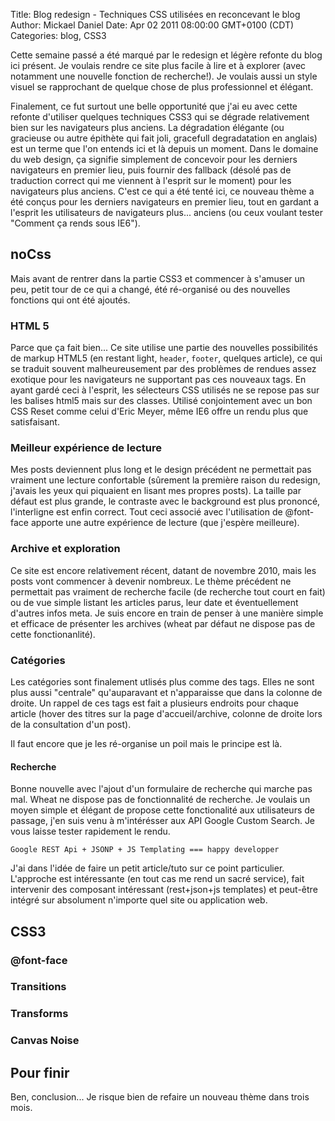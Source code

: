 Title: Blog redesign - Techniques CSS utilisées en reconcevant le blog
Author: Mickael Daniel
Date: Apr 02 2011 08:00:00 GMT+0100 (CDT)
Categories: blog, CSS3


Cette semaine passé a été marqué par le redesign et légère refonte du blog ici présent. Je voulais rendre ce site plus facile à lire et à explorer (avec notamment une nouvelle fonction de recherche!). Je voulais aussi un style visuel se rapprochant de quelque chose de plus professionnel et élégant.

Finalement, ce fut surtout une belle opportunité que j'ai eu avec cette refonte d'utiliser quelques techniques CSS3 qui se dégrade relativement bien sur les navigateurs plus anciens. La dégradation élégante (ou gracieuse ou autre épithète qui fait joli, gracefull degradatation en anglais) est un terme que l'on entends ici et là depuis un moment. Dans le domaine du web design, ça signifie simplement de concevoir pour les derniers navigateurs en premier lieu, puis fournir des fallback (désolé pas de traduction correct qui me viennent à l'esprit sur le moment) pour les navigateurs plus anciens. C'est ce qui a été tenté ici, ce nouveau thème a été conçus pour les derniers navigateurs en premier lieu, tout en gardant a l'esprit les utilisateurs de navigateurs plus... anciens (ou ceux voulant tester "Comment ça rends sous IE6").

## noCss

Mais avant de rentrer dans la partie CSS3 et commencer à s'amuser un peu, petit tour de ce qui a changé, été ré-organisé ou des nouvelles fonctions qui ont été ajoutés.

### HTML 5
Parce que ça fait bien... Ce site utilise une partie des nouvelles possibilités de markup HTML5 (en restant light, `header`, `footer`, quelques article), ce qui se traduit souvent malheureusement par des problèmes de rendues assez exotique pour les navigateurs ne supportant pas ces nouveaux tags. En ayant gardé ceci à l'esprit, les sélecteurs CSS utilisés ne se repose pas sur les balises html5 mais sur des classes. Utilisé conjointement avec un bon CSS Reset comme celui d'Eric Meyer, même IE6 offre un rendu plus que satisfaisant.

### Meilleur expérience de lecture
Mes posts deviennent plus long et le design précédent ne permettait pas vraiment une lecture confortable (sûrement la première raison du redesign, j'avais les yeux qui piquaient en lisant mes propres posts). La taille par défaut est plus grande, le contraste avec le background est plus prononcé, l'interligne est enfin correct. Tout ceci associé avec l'utilisation de @font-face apporte une autre expérience de lecture (que j'espère meilleure).

### Archive et exploration
Ce site est encore relativement récent, datant de novembre 2010, mais les posts vont commencer à devenir nombreux. Le thème précédent ne permettait pas vraiment de recherche facile (de recherche tout court en fait) ou de vue simple listant les articles parus, leur date et éventuellement d'autres infos meta. Je suis encore en train de penser à une manière simple et efficace de présenter les archives (wheat par défaut ne dispose pas de cette fonctionanlité).

### Catégories
Les catégories sont finalement utlisés plus comme des tags. Elles ne sont plus aussi "centrale" qu'auparavant et n'apparaisse que dans la colonne de droite. Un rappel de ces tags est fait a plusieurs endroits pour chaque article (hover des titres sur la page d'accueil/archive, colonne de droite lors de la consultation d'un post).

Il faut encore que je les ré-organise un poil mais le principe est là.

#### Recherche

Bonne nouvelle avec l'ajout d'un formulaire de recherche qui marche pas mal. Wheat ne dispose pas de fonctionnalité de recherche. Je voulais un moyen simple et élégant de propose cette fonctionalité aux utilisateurs de passage, j'en suis venu à m'intérésser aux API Google Custom Search. Je vous laisse tester rapidement le rendu.

`Google REST Api + JSONP + JS Templating === happy developper`

J'ai dans l'idée de faire un petit article/tuto sur ce point particulier. L'approche est intéressante (en tout cas me rend un sacré service), fait intervenir des composant intéressant (rest+json+js templates) et peut-être intégré sur absolument n'importe quel site ou application web.

## CSS3

### @font-face

### Transitions

### Transforms

### Canvas Noise

## Pour finir

Ben, conclusion... Je risque bien de refaire un nouveau thème dans trois mois.
